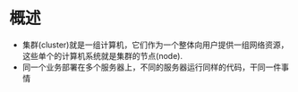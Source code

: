 # 概述
- 集群(cluster)就是一组计算机，它们作为一个整体向用户提供一组网络资源，这些单个的计算机系统就是集群的节点(node).
- 同一个业务部署在多个服务器上，不同的服务器运行同样的代码，干同一件事情